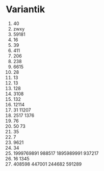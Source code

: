 # Variantik
1. 40
2. zwxy
3. 59181
4. 16
5. 39
6. 411
7. 206
8. 238
9. 6615
10. 28
11. 13
12. 13
13. 128
14. 3108
15. 132
16. 12114
17. 31 11207
18. 2517 1376
19. 76
20. 50 73
21. 35
22. 7
23. 9621
24. 34
25. 1999769891 988517
1895989991 937217
26. 16 1345
27. 408598 447001
244682 591289